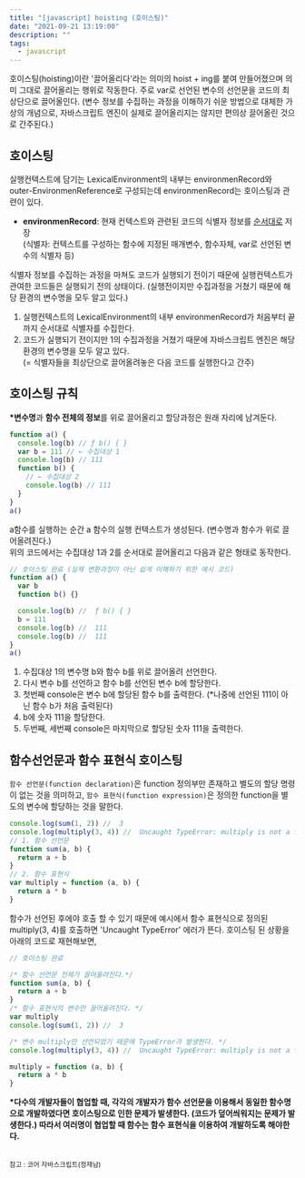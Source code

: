 ```yaml
---
title: "[javascript] hoisting (호이스팅)"
date: "2021-09-21 13:19:00"
description: ""
tags:
  - javascript
---
```


호이스팅(hoisting)이란 '끌어올리다'라는 의미의 hoist + ing를 붙여 만들어졌으며 의미 그대로 끌어올리는 행위로 작동한다. 주로 var로 선언된 변수의 선언문을 코드의 최상단으로 끌어올인다. (변수 정보를 수집하는 과정을 이해하기 쉬운 방법으로 대체한 가상의 개념으로, 자바스크립트 엔진이 실제로 끌어올리지는 않지만 편의상 끌어올린 것으로 간주된다.)

## 호이스팅

실행컨텍스트에 담기는 LexicalEnvironment의 내부는 environmenRecord와 outer-EnvironmenReference로 구성되는데 environmenRecord는 호이스팅과 관련이 있다.

- **environmenRecord**: 현재 컨텍스트와 관련된 코드의 식별자 정보를 <u>순서대로</u> 저장<br>
  (식별자: 컨텍스트를 구성하는 함수에 지정된 매개변수, 함수자체, var로 선언된 변수의 식별자 등)

식별자 정보를 수집하는 과정을 마쳐도 코드가 실행되기 전이기 때문에 실행컨텍스트가 관여한 코드들은 실행되기 전의 상태이다. (실행전이지만 수집과정을 거쳤기 때문에 해당 환경의 변수명을 모두 알고 있다.)

1. 실행컨텍스트의 LexicalEnvironment의 내부 environmenRecord가 처음부터 끝까지 순서대로 식별자를 수집한다.
2. 코드가 실행되기 전이지만 1의 수집과정을 거쳤기 때문에 자바스크립트 엔진은 해당 환경의 변수명을 모두 알고 있다. <br>(= 식별자들을 최상단으로 끌어올려놓은 다음 코드를 실행한다고 간주)

## 호이스팅 규칙

**\*변수명**과 **함수 전체의 정보**를 위로 끌어올리고 할당과정은 원래 자리에 남겨둔다.

```js
function a() {
  console.log(b) // ƒ b() { }
  var b = 111 // ← 수집대상 1
  console.log(b) // 111
  function b() {
    // ← 수집대상 2
    console.log(b) // 111
  }
}
a()
```

a함수를 실행하는 순간 a 함수의 실행 컨텍스트가 생성된다. (변수명과 함수가 위로 끌어올려진다.) <br>
위의 코드에서는 수집대상 1과 2를 순서대로 끌어올리고 다음과 같은 형태로 동작한다.

```js
// 호이스팅 완료 (실제 변환과정이 아닌 쉽게 이해하기 위한 예시 코드)
function a() {
  var b
  function b() {}

  console.log(b) //  ƒ b() { }
  b = 111
  console.log(b) //  111
  console.log(b) //  111
}
a()
```

1. 수집대상 1의 변수명 b와 함수 b를 위로 끌어올려 선언한다.
2. 다시 변수 b를 선언하고 함수 b를 선언된 변수 b에 할당한다.
3. 첫번째 console은 변수 b에 할당된 함수 b를 출력한다. (\*나중에 선언된 111이 아닌 함수 b가 처음 출력된다)
4. b에 숫자 111을 할당한다.
5. 두번째, 세번째 console은 마지막으로 할당된 숫자 111을 출력한다.

## 함수선언문과 함수 표현식 호이스팅

`함수 선언문(function declaration)`은 function 정의부만 존재하고 별도의 할당 명령이 없는 것을 의미하고, `함수 표현식(function expression)`은 정의한 function을 별도의 변수에 할당하는 것을 말한다.

```js
console.log(sum(1, 2)) //  3
console.log(multiply(3, 4)) //  Uncaught TypeError: multiply is not a function
// 1. 함수 선언문
function sum(a, b) {
  return a + b
}
// 2. 함수 표현식
var multiply = function (a, b) {
  return a * b
}
```

함수가 선언된 후에야 호출 할 수 있기 때문에 예시에서 함수 표현식으로 정의된 multiply(3, 4)를 호출하면 'Uncaught TypeError' 에러가 뜬다. 호이스팅 된 상황을 아래의 코드로 재현해보면,

```js
// 호이스팅 완료

/* 함수 선언문 전체가 끌어올려진다.*/
function sum(a, b) {
  return a + b
}
/* 함수 표현식의 변수만 끌어올려진다. */
var multiply
console.log(sum(1, 2)) //  3

/* 변수 multiply만 선언되었기 때문에 TypeError가 발생한다. */
console.log(multiply(3, 4)) //  Uncaught TypeError: multiply is not a function

multiply = function (a, b) {
  return a * b
}
```

**\*다수의 개발자들이 협업할 때, 각각의 개발자가 함수 선언문을 이용해서 동일한 함수명으로 개발하였다면 호이스팅으로 인한 문제가 발생한다. (코드가 덮어씌워지는 문제가 발생한다.) 따라서 여러명이 협업할 때 함수는 함수 표현식을 이용하여 개발하도록 해야한다.** <br><br>

<small class="from add">참고 : 코어 자바스크립트(정재남)</small>
